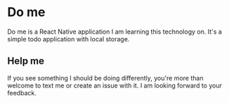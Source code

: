 # Do me

Do me is a React Native application I am learning this technology on. It's a simple todo application with local storage. 

## Help me
If you see something I should be doing differently, you're more than welcome to text me or create an issue with it. I am looking forward to your feedback. 
